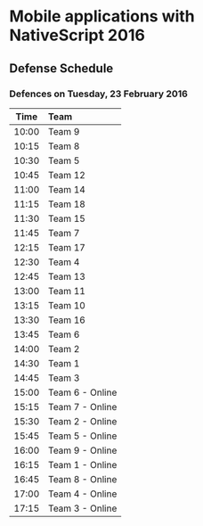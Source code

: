 # Mobile applications with NativeScript 2016
## Defense Schedule

### Defences on Tuesday, 23 February 2016

| Time  | Team            |
|:-----:|:----------------|
| 10:00 | Team 9          |
| 10:15 | Team 8          |
| 10:30 | Team 5          |
| 10:45 | Team 12         |
| 11:00 | Team 14         |
| 11:15 | Team 18         |
| 11:30 | Team 15         |
| 11:45 | Team 7          |
| 12:15 | Team 17         |
| 12:30 | Team 4          |
| 12:45 | Team 13         |
| 13:00 | Team 11         |
| 13:15 | Team 10         |
| 13:30 | Team 16         |
| 13:45 | Team 6          |
| 14:00 | Team 2          |
| 14:30 | Team 1          |
| 14:45 | Team 3          |
| 15:00 | Team 6 - Online |
| 15:15 | Team 7 - Online |
| 15:30 | Team 2 - Online |
| 15:45 | Team 5 - Online |
| 16:00 | Team 9 - Online |
| 16:15 | Team 1 - Online |
| 16:45 | Team 8 - Online |
| 17:00 | Team 4 - Online |
| 17:15 | Team 3 - Online |
